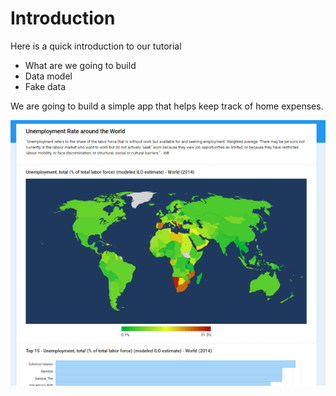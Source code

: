 # Introduction

Here is a quick introduction to our tutorial
* What are we going to build
* Data model
* Fake data

We are going to build a simple app that helps keep track of home expenses. 

<a href="https://worldoscope.cxjs.io/">
    <img src="https://github.com/codaxy/cx/blob/master/misc/screenshots/worldoscope/report.png" alt="Worldoscope Report" />
</a>